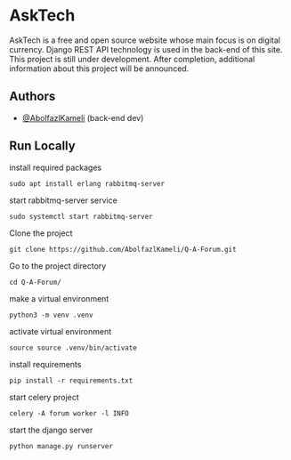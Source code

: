 # AskTech

AskTech is a free and open source website whose main focus is on digital currency. Django REST API technology is used in
the back-end of this site. This project is still under development. After
completion, additional information about this project will be announced.

## Authors

- [@AbolfazlKameli](https://github.com/AbolfazlKameli/) (back-end dev)

## Run Locally

install required packages

```shell
sudo apt install erlang rabbitmq-server
```

start rabbitmq-server service

```shell
sudo systemctl start rabbitmq-server
```

Clone the project

```shell
git clone https://github.com/AbolfazlKameli/Q-A-Forum.git
```

Go to the project directory

```shell
cd Q-A-Forum/
```

make a virtual environment

```shell
python3 -m venv .venv
```

activate virtual environment

```shell
source source .venv/bin/activate 
```

install requirements

```shell
pip install -r requirements.txt
```

start celery project

```shell
celery -A forum worker -l INFO  
```

start the django server

```shell
python manage.py runserver
```